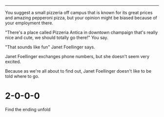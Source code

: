 ------------------------------------------------------------------------------------------------------------------------

You suggest a small pizzeria off campus that is known for its great prices and amazing pepperoni pizza,
but your opinion might be biased because of your employment there.

"There's a place called Pizzeria Antica in downtown champaign that's really nice and cute,
 we should totally go there!" You say.

"That sounds like fun" Janet Foellinger says.

Janet Foellinger exchanges phone numbers, but she doesn't seem very excited.

Because as we're all about to find out, Janet Foellinger doesn't like to be told where to go.

# 2-0-0-0
Find the ending unfold

